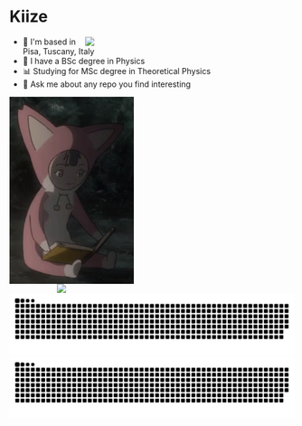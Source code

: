 <!--
**Kiize/Kiize** is a ✨ _special_ ✨ repository because its `README.md` (this file) appears on your GitHub profile.

Here are some ideas to get you started:

- 🔭 I’m currently working on ...
- 🌱 I’m currently learning ...
- 👯 I’m looking to collaborate on ...
- 🤔 I’m looking for help with ...
- 💬 Ask me about ...
- 📫 How to reach me: ...
- 😄 Pronouns: ...
- ⚡ Fun fact: ...
-->
# Kiize
<a href="https://github.com/anuraghazra/github-readme-stats">
<img align="right" src="https://github-readme-stats.vercel.app/api/top-langs/?username=Kiize&layout=compact&theme=radical" width="370"/>
</a>

-  📌 I'm based in Pisa, Tuscany, Italy
-  🔭 I have a BSc degree in Physics
-  📊 Studying for MSc degree in Theoretical Physics
-  💬 Ask me about any repo you find interesting
  <img align="left" alt="GIF" src="https://github.com/Kiize/Kiize/blob/main/pino-ergo-proxy.gif" width="220" height="331" />
  <br />
  <br />

  <br />




<a href="https://github.com/anuraghazra/convoychat">
  <img align="right" src="https://github-readme-stats.vercel.app/api?username=Kiize&show_icons=true&theme=radical" width="420" />
</a>

<p align="center">
    <img src="https://raw.githubusercontent.com/platane/platane/output/github-contribution-grid-snake-dark.svg#gh-dark-mode-only" />
    <img src="https://raw.githubusercontent.com/platane/platane/output/github-contribution-grid-snake.svg#gh-light-mode-only" />
</p>
